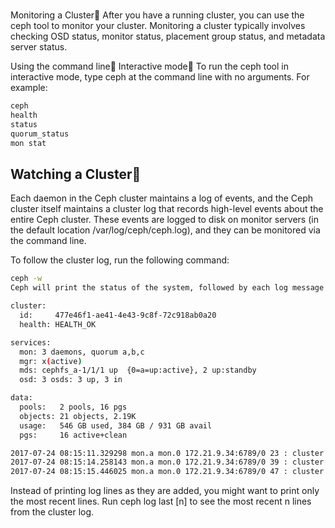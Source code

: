 # **[](https://docs.ceph.com/en/reef/rados/operations/monitoring/)**

Monitoring a Cluster
After you have a running cluster, you can use the ceph tool to monitor your cluster. Monitoring a cluster typically involves checking OSD status, monitor status, placement group status, and metadata server status.

Using the command line
Interactive mode
To run the ceph tool in interactive mode, type ceph at the command line with no arguments. For example:

```bash
ceph
health
status
quorum_status
mon stat
```

## Watching a Cluster

Each daemon in the Ceph cluster maintains a log of events, and the Ceph cluster itself maintains a cluster log that records high-level events about the entire Ceph cluster. These events are logged to disk on monitor servers (in the default location /var/log/ceph/ceph.log), and they can be monitored via the command line.

To follow the cluster log, run the following command:

```bash
ceph -w
Ceph will print the status of the system, followed by each log message as it is added. For example:

cluster:
  id:     477e46f1-ae41-4e43-9c8f-72c918ab0a20
  health: HEALTH_OK

services:
  mon: 3 daemons, quorum a,b,c
  mgr: x(active)
  mds: cephfs_a-1/1/1 up  {0=a=up:active}, 2 up:standby
  osd: 3 osds: 3 up, 3 in

data:
  pools:   2 pools, 16 pgs
  objects: 21 objects, 2.19K
  usage:   546 GB used, 384 GB / 931 GB avail
  pgs:     16 active+clean

2017-07-24 08:15:11.329298 mon.a mon.0 172.21.9.34:6789/0 23 : cluster [INF] osd.0 172.21.9.34:6806/20527 boot
2017-07-24 08:15:14.258143 mon.a mon.0 172.21.9.34:6789/0 39 : cluster [INF] Activating manager daemon x
2017-07-24 08:15:15.446025 mon.a mon.0 172.21.9.34:6789/0 47 : cluster [INF] Manager daemon x is now available
```

Instead of printing log lines as they are added, you might want to print only the most recent lines. Run ceph log last [n] to see the most recent n lines from the cluster log.
